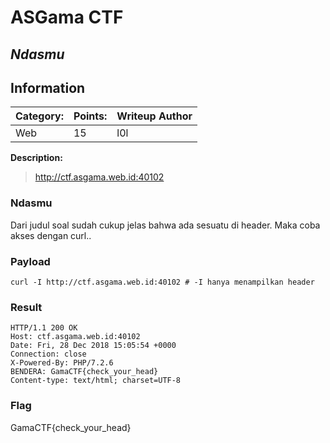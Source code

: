 # __ASGama CTF__ 
## _Ndasmu_

## Information
**Category:** | **Points:** | **Writeup Author**
--- | --- | ---
Web | 15 | l0l

**Description:** 

> http://ctf.asgama.web.id:40102


### Ndasmu
Dari judul soal sudah cukup jelas bahwa ada sesuatu di header. Maka coba akses dengan curl..


### Payload
```
curl -I http://ctf.asgama.web.id:40102 # -I hanya menampilkan header
```

### Result
```
HTTP/1.1 200 OK
Host: ctf.asgama.web.id:40102
Date: Fri, 28 Dec 2018 15:05:54 +0000
Connection: close
X-Powered-By: PHP/7.2.6
BENDERA: GamaCTF{check_your_head}
Content-type: text/html; charset=UTF-8
```

### Flag
GamaCTF{check_your_head}